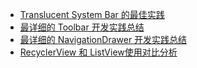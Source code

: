 <ul>
<li><a href="/D-clock/AndroidSystemUiTraining/blob/master/note/00_AndroidSystemUI%EF%BC%9ATranslucentBar%E7%89%B9%E6%80%A7%E7%9A%84%E4%BD%BF%E7%94%A8.md">Translucent System Bar 的最佳实践</a></li>
<li><a href="/D-clock/AndroidSystemUiTraining/blob/master/note/01_AndroidSystemUI%EF%BC%9AToolBar%E7%89%B9%E6%80%A7%E7%9A%84%E4%BD%BF%E7%94%A8.md">最详细的 Toolbar 开发实践总结</a></li>
<li><a href="/D-clock/AndroidSystemUiTraining/blob/master/note/02_AndroidSystemUI%EF%BC%9ANavigationDrawe%E7%89%B9%E6%80%A7%E7%9A%84%E4%BD%BF%E7%94%A8.md">最详细的 NavigationDrawer 开发实践总结</a></li>
<li><a href="/D-clock/AndroidSystemUiTraining/blob/master/note/03_AndroidSystemUI%EF%BC%9ARecyclerView%E5%92%8CListView%E4%BD%BF%E7%94%A8%E5%AF%B9%E6%AF%94%E5%88%86%E6%9E%90.md">RecyclerView 和 ListView使用对比分析</a></li>
</ul>
